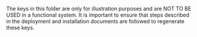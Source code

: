 The keys in this folder are only for illustration purposes and are NOT TO BE USED in a functional system. 
It is important to ensure that steps described in the deployment and installation documents are followed 
to regenerate these keys. 

